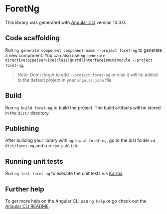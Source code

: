 # ForetNg

This library was generated with [Angular CLI](https://github.com/angular/angular-cli) version 10.0.0.

## Code scaffolding

Run `ng generate component component-name --project foret-ng` to generate a new component. You can also use `ng generate directive|pipe|service|class|guard|interface|enum|module --project foret-ng`.

> Note: Don't forget to add `--project foret-ng` or else it will be added to the default project in your `angular.json` file.

## Build

Run `ng build foret-ng` to build the project. The build artifacts will be stored in the `dist/` directory.

## Publishing

After building your library with `ng build foret-ng`, go to the dist folder `cd dist/foret-ng` and run `npm publish`.

## Running unit tests

Run `ng test foret-ng` to execute the unit tests via [Karma](https://karma-runner.github.io).

## Further help

To get more help on the Angular CLI use `ng help` or go check out the [Angular CLI README](https://github.com/angular/angular-cli/blob/master/README.md).
